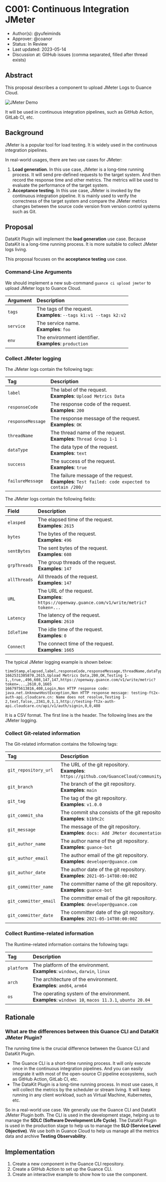 # C001: Continuous Integration JMeter

- Author(s): @yufeiminds
- Approver: @coanor
- Status: In Review
- Last updated: 2023-05-14
- Discussion at: GitHub issues (comma separated, filled after thread exists)

## Abstract

This proposal describes a component to upload JMeter Logs to Guance Cloud.

![JMeter Demo](./C001_images/jmeter-dashboard.png)

It will be used in continuous integration pipelines, such as GitHub Action, GitLab CI, etc.

## Background

JMeter is a popular tool for load testing. It is widely used in the continuous integration pipelines.

In real-world usages, there are two use cases for JMeter:

1. **Load generation**. In this use case, JMeter is a long-time running process. It will send pre-defined requests to the target system. And then record the response time and other metrics. The metrics will be used to evaluate the performance of the target system.
2. **Acceptance testing**. In this use case, JMeter is invoked by the continuous integration pipeline. It is mainly used to verify the correctness of the target system and compare the JMeter metrics changes between the source code version from version control systems such as Git.

## Proposal

DataKit Plugin will implement the **load generation** use case. Because DataKit is a long-time running process. It is more suitable to collect JMeter logs living.

This proposal focuses on the **acceptance testing** use case.

### Command-Line Arguments

We should implement a new sub-command `guance ci upload jmeter` to upload JMeter logs to Guance Cloud.

| Argument  | Description                                                              |
| :-------- | :----------------------------------------------------------------------- |
| `tags`    | The tags of the request. <br/> **Examples**: `--tags k1:v1 --tags k2:v2` |
| `service` | The service name. <br/> **Examples**: `foo`                              |
| `env`     | The environment identifier. <br/> **Examples**: `production`             |

### Collect JMeter logging

The JMeter logs contain the following tags:

| Tag               | Description                                                                                           |
| :---------------- | :---------------------------------------------------------------------------------------------------- |
| `label`           | The label of the request. <br/> **Examples**: `Upload Metrics Data`                                   |
| `responseCode`    | The response code of the request. <br/> **Examples**: `200`                                           |
| `responseMessage` | The response message of the request. <br/> **Examples**: `OK`                                         |
| `threadName`      | The thread name of the request. <br/> **Examples**: `Thread Group 1-1`                                |
| `dataType`        | The data type of the request. <br/> **Examples**: `text`                                              |
| `success`         | The success of the request. <br/> **Examples**: `true`                                                |
| `failureMessage`  | The failure message of the request. <br/> **Examples**: `Test failed: code expected to contain /200/` |

The JMeter logs contain the following fields:

| Field        | Description                                                                                        |
| :----------- | :------------------------------------------------------------------------------------------------- |
| `elasped`    | The elapsed time of the request. <br/> **Examples**: `2615`                                        |
| `bytes`      | The bytes of the request. <br/> **Examples**: `496`                                                |
| `sentBytes`  | The sent bytes of the request. <br/> **Examples**: `608`                                           |
| `grpThreads` | The group threads of the request. <br/> **Examples**: `147`                                        |
| `allThreads` | All threads of the request. <br/> **Examples**: `147`                                              |
| `URL`        | The URL of the request. <br/> **Examples**: `https://openway.guance.com/v1/write/metric?token=...` |
| `Latency`    | The latency of the request. <br/> **Examples**: `2610`                                             |
| `IdleTime`   | The idle time of the request. <br/> **Examples**: `0`                                              |
| `Connect`    | The connect time of the request. <br/> **Examples**: `1665`                                        |

The typical JMeter logging example is shown below:

```csv
timeStamp,elapsed,label,responseCode,responseMessage,threadName,dataType,success,failureMessage,bytes,sentBytes,grpThreads,allThreads,URL,Latency,IdleTime,Connect
1662531305870,2615,Upload Metrics Data,200,OK,Testing 1-1,,true,,496,608,147,147,https://openway.guance.com/v1/write/metric?token=...,2610,0,1665
1667975613816,408,Login,Non HTTP response code: java.net.UnknownHostException,Non HTTP response message: testing-ft2x-auth-api.cloudcare.cn: Name does not resolve,Testing 1-2,text,false,,2341,0,1,1,http://testing-ft2x-auth-api.cloudcare.cn/api/v1/auth/signin,0,0,408
```

It is a CSV format. The first line is the header. The following lines are the JMeter logging.

### Collect Git-related information

The Git-related information contains the following tags:

| Tag                   | Description                                                                                      |
| :-------------------- | :----------------------------------------------------------------------------------------------- |
| `git_repository_url`  | The URL of the git repository.<br/> **Examples**: `https://github.com/GuanceCloud/community.git` |
| `git_branch`          | The branch of the git repository.<br/> **Examples**: `main`                                      |
| `git_tag`             | The tag of the git repository.<br/> **Examples**: `v1.0.0`                                       |
| `git_commit_sha`      | The commit sha consists of the git repository.<br/> **Examples**: `b1b9c2c`                      |
| `git_message`         | The message of the git repository.<br/> **Examples**: `docs: Add JMeter documentation`           |
| `git_author_name`     | The author name of the git repository.<br/> **Examples**: `guance-bot`                           |
| `git_author_email`    | The author email of the git repository.<br/> **Examples**: `developer@guance.com`                |
| `git_author_date`     | The author date of the git repository.<br/> **Examples**: `2021-05-14T08:00:00Z`                 |
| `git_committer_name`  | The committer name of the git repository.<br/> **Examples**: `guance-bot`                        |
| `git_committer_email` | The committer email of the git repository.<br/> **Examples**: `developer@guance.com`             |
| `git_committer_date`  | The committer date of the git repository.<br/> **Examples**: `2021-05-14T08:00:00Z`              |

### Collect Runtime-related information

The Runtime-related information contains the following tags:

| Tag        | Description                                                                                              |
| :--------- | :------------------------------------------------------------------------------------------------------- |
| `platform` | The platform of the environment.<br/> **Examples**: `windows`, `darwin`, `linux`                         |
| `arch`     | The architecture of the environment.<br/> **Examples**: `amd64`, `arm64`                                 |
| `os`       | The operating system of the environment.<br/> **Examples**: `windows 10`, `macos 11.3.1`, `ubuntu 20.04` |

## Rationale

### What are the differences between this Guance CLI and DataKit JMeter Plugin?

The running time is the crucial difference between the Guance CLI and DataKit Plugin.

- The Guance CLI is a short-time running process. It will only execute once in the continuous integration pipelines. And you can easily integrate it with most of the open-source CI pipeline ecosystems, such as GitHub Action, GitLab CI, etc.
- The DataKit Plugin is a long-time running process. In most use cases, it will collect the metrics by the scheduler or stream living. It will keep running in any client workload, such as Virtual Machine, Kubernetes, etc.

So in a real-world use case. We generally use the Guance CLI and DataKit JMeter Plugin both. The CLI is used in the development stage, helping us to manage the **SDLC (Software Development Life Cycle)**. The DataKit Plugin is used in the production stage to help us to manage the **SLO (Service Level Objective)**. We use both in Guance Cloud to help us manage all the metrics data and archive **Testing Observability**.

## Implementation

1. Create a new component in the Guance CLI repository.
2. Create a GitHub Action to set up the Guance CLI.
3. Create an interactive example to show how to use the component.
